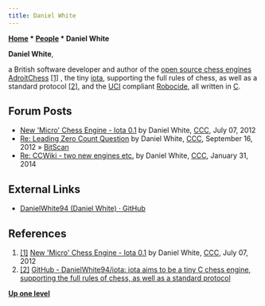 ```yaml
---
title: Daniel White
---
```

**[Home](Home "Home") * [People](People "People") * Daniel White**

**Daniel White**,

a British software developer and author of the [open source chess engines](Category:Open_Source "Category:Open Source") [AdroitChess](index.php?title=AdroitChess&action=edit&redlink=1 "AdroitChess (page does not exist)")
<a id="cite-note-1" href="#cite-ref-1">[1]</a> ,
the tiny [iota](Iota "Iota"), supporting the full rules of chess, as well as a standard protocol <a id="cite-note-2" href="#cite-ref-2">[2]</a>,
and the [UCI](UCI "UCI") compliant [Robocide](Robocide "Robocide"), all written in [C](C "C").

## Forum Posts

- [New 'Micro' Chess Engine - Iota 0.1](http://www.talkchess.com/forum/viewtopic.php?t=44325) by Daniel White, [CCC](CCC "CCC"), July 07, 2012
- [Re: Leading Zero Count Question](http://www.talkchess.com/forum/viewtopic.php?t=45188&start=1) by Daniel White, [CCC](CCC "CCC"), September 16, 2012 » [BitScan](BitScan "BitScan")
- [Re: CCWiki - two new engines etc.](http://www.talkchess.com/forum/viewtopic.php?t=51120&start=1) by Daniel White, [CCC](CCC "CCC"), January 31, 2014

## External Links

- [DanielWhite94 (Daniel White) · GitHub](https://github.com/DanielWhite94)

## References

1. <a id="cite-ref-1" href="#cite-note-1">[1]</a> [New 'Micro' Chess Engine - Iota 0.1](http://www.talkchess.com/forum/viewtopic.php?t=44325) by Daniel White, [CCC](CCC "CCC"), July 07, 2012
1. <a id="cite-ref-2" href="#cite-note-2">[2]</a> [GitHub - DanielWhite94/iota: iota aims to be a tiny C chess engine, supporting the full rules of chess, as well as a standard protocol](https://github.com/DanielWhite94/iota)

**[Up one level](People "People")**

